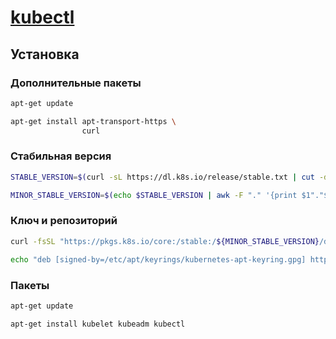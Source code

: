 # [kubectl](https://kubernetes.io/docs/tasks/tools/install-kubectl-linux/)

## Установка

### Дополнительные пакеты

```bash
apt-get update
```

```bash
apt-get install apt-transport-https \
                curl
```

### Стабильная версия

```bash
STABLE_VERSION=$(curl -sL https://dl.k8s.io/release/stable.txt | cut -d '"' -f 4 | head -n 1)

MINOR_STABLE_VERSION=$(echo $STABLE_VERSION | awk -F "." '{print $1"."$2}')
```

### Ключ и репозиторий

```bash
curl -fsSL "https://pkgs.k8s.io/core:/stable:/${MINOR_STABLE_VERSION}/deb/Release.key" | sudo gpg --dearmor -o /etc/apt/keyrings/kubernetes-apt-keyring.gpg
```

```bash
echo "deb [signed-by=/etc/apt/keyrings/kubernetes-apt-keyring.gpg] https://pkgs.k8s.io/core:/stable:/${MINOR_STABLE_VERSION}/deb/ /" | sudo tee /etc/apt/sources.list.d/kubernetes.list
```

### Пакеты

```bash
apt-get update
```

```bash
apt-get install kubelet kubeadm kubectl
```
